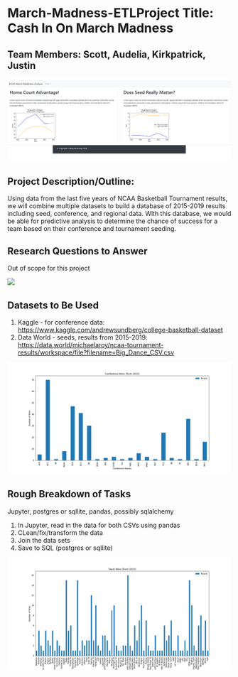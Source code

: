 # March-Madness-ETLProject Title: Cash In On March Madness

## Team Members: Scott, Audelia, Kirkpatrick, Justin

![](output_data/sshot.png)

## Project Description/Outline: 
Using data from the last five years of NCAA Basketball Tournament results, we will combine multiple datasets to build a database of 2015-2019 results including seed, conference, and regional data. With this database, we would be able for predictive analysis to determine the chance of success for a team based on their conference and tournament seeding. 

## Research Questions to Answer
Out of scope for this project 

![](output_data/seed_wins/png)

## Datasets to Be Used
1. Kaggle - for conference data: https://www.kaggle.com/andrewsundberg/college-basketball-dataset
2. Data World - seeds, results from 2015-2019: https://data.world/michaelaroy/ncaa-tournament-results/workspace/file?filename=Big_Dance_CSV.csv

![](output_data/conf_wins.png)

## Rough Breakdown of Tasks
Jupyter, postgres or sqllite, pandas, possibly sqlalchemy

1. In Jupyter, read in the data for both CSVs using pandas
2. CLean/fix/transform the data
3. Join the data sets
4. Save to SQL (postgres or sqllite)

![](output_data/team_wins.png)

